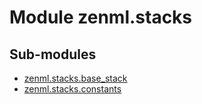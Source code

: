 Module zenml.stacks
===================

Sub-modules
-----------
* [zenml.stacks.base_stack](/reference/zenml/stacks/base_stack.md)  
* [zenml.stacks.constants](/reference/zenml/stacks/constants.md)  

